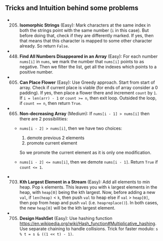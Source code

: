 ## Tricks and Intuition behind some problems
* 205. __Isomorphic Strings__ (Easy): Mark characters at the same index in both the strings point with the same number (`i` in this case). But before doing that, check if they are differently marked. If yes, then that means that this character is mapped to some other character already. So return `False`.
* 448. __Find All Numbers Disappeared in an Array__ (Easy): For each number `nums[i]` in `nums`, we mark the number that `nums[i]` points to as negative. Then we filter the list, get all the indexes which points to a positive number.
* 605. __Can Place Flower__ (Easy): Use Greedy approach. Start from start of array. Check if current place is viable (for ends of array consider a 0 padding). If yes, then place a flower there and increment `count` by `1`. If `i = len(arr) - 1` or `count >= n`, then exit loop. Outsided the loop, if `count == n`, then return `True`.
* 665. __Non-decreasing Array__ (Medium): If `nums[i - 1] > nums[i]` then there are 2 possibilities: 
    * `nums[i - 2] > nums[i]`, then we have two choices:
        1. demote previous 2 elements
        2. promote current element
        
        So we promote the current element as it is only one modification. 
    * `nums[i - 2] <= nums[i]`, then we demote `nums[i - 1]`. Return `True` if `count <= 1`.
* 703. __Kth Largest Element in a Stream__ (Easy): Add all elements to min heap. Pop `k` elements. This leaves you with `k` largest elements in the heap, with `heap[0]` being the kth largest. Now, before adding a new `val`, if `len(heap)` < `k`, then push `val` to heap else if `val` > `heap[0]`, then pop from heap and push `val` (i.e. `heapreplace()`). In both cases, the new `heap[0]` will be the kth largest element.
* 705. __Design HashSet__ (Easy): Use hashing function https://en.wikipedia.org/wiki/Hash_function#Multiplicative_hashing. Use separate chaining to handle collisions. Trick for faster modulo: `s % t = s & ((1 << t) - 1)`.